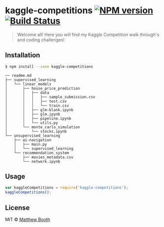 # kaggle-competitions [![NPM version](https://badge.fury.io/js/kaggle-competitions.svg)](https://npmjs.org/package/kaggle-competitions) [![Build Status](https://travis-ci.org/lordbounties/kaggle-competitions.svg?branch=master)](https://travis-ci.org/lordbounties/kaggle-competitions)

> Welcome all! Here you will find my Kaggle Competition walk through's and coding challenges!

## Installation

```sh
$ npm install --save kaggle-competitions
```

```
── readme.md
├── supervised_learning
│   └── linear_models
│       ├── house_price_prediction
│       │   ├── data
│       │   │   ├── sample_submission.csv
│       │   │   ├── test.csv
│       │   │   └── train.csv
│       │   ├── glm-blank.ipynb
│       │   ├── glm.ipynb
│       │   ├── pipeline.ipynb
│       │   └── utils.py
│       └── monte_carlo_simulation
│           └── stocks.ipynb
└── unsupervised_learning
    ├── ai-navigation
    │   ├── main.py
    │   └── supervised_learning
    └── recommendation_system
        ├── movies_metadata.csv
        └── network.ipynb

```



## Usage

```js
var kaggleCompetitions = require('kaggle-competitions');
kaggleCompetitions();
```

## License

MIT © [Matthew Booth](datascienceverse.net)
